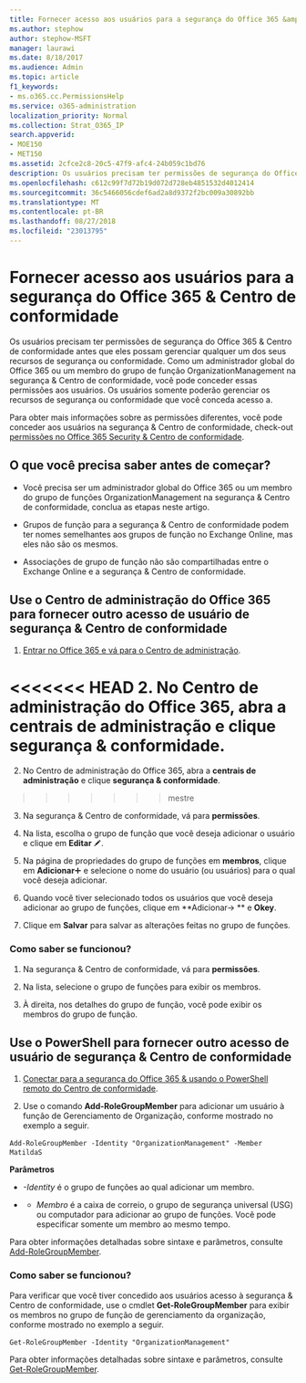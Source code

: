 ```yaml
---
title: Fornecer acesso aos usuários para a segurança do Office 365 &amp; Centro de conformidade
ms.author: stephow
author: stephow-MSFT
manager: laurawi
ms.date: 8/18/2017
ms.audience: Admin
ms.topic: article
f1_keywords:
- ms.o365.cc.PermissionsHelp
ms.service: o365-administration
localization_priority: Normal
ms.collection: Strat_O365_IP
search.appverid:
- MOE150
- MET150
ms.assetid: 2cfce2c8-20c5-47f9-afc4-24b059c1bd76
description: Os usuários precisam ter permissões de segurança do Office 365 &amp; Centro de conformidade antes que eles possam gerenciar qualquer um dos seus recursos de segurança ou conformidade.
ms.openlocfilehash: c612c99f7d72b19d072d728eb4851532d4012414
ms.sourcegitcommit: 36c5466056cdef6ad2a8d9372f2bc009a30892bb
ms.translationtype: MT
ms.contentlocale: pt-BR
ms.lasthandoff: 08/27/2018
ms.locfileid: "23013795"
---
```

# <a name="give-users-access-to-the-office-365-security-amp-compliance-center"></a>Fornecer acesso aos usuários para a segurança do Office 365 &amp; Centro de conformidade

Os usuários precisam ter permissões de segurança do Office 365 &amp; Centro de conformidade antes que eles possam gerenciar qualquer um dos seus recursos de segurança ou conformidade. Como um administrador global do Office 365 ou um membro do grupo de função OrganizationManagement na segurança &amp; Centro de conformidade, você pode conceder essas permissões aos usuários. Os usuários somente poderão gerenciar os recursos de segurança ou conformidade que você conceda acesso a. 
  
Para obter mais informações sobre as permissões diferentes, você pode conceder aos usuários na segurança &amp; Centro de conformidade, check-out [permissões no Office 365 Security &amp; Centro de conformidade](permissions-in-the-security-and-compliance-center.md).
  
## <a name="what-do-you-need-to-know-before-you-begin"></a>O que você precisa saber antes de começar?

- Você precisa ser um administrador global do Office 365 ou um membro do grupo de funções OrganizationManagement na segurança &amp; Centro de conformidade, conclua as etapas neste artigo.
    
- Grupos de função para a segurança &amp; Centro de conformidade podem ter nomes semelhantes aos grupos de função no Exchange Online, mas eles não são os mesmos. 
    
- Associações de grupo de função não são compartilhadas entre o Exchange Online e a segurança &amp; Centro de conformidade.
    
## <a name="use-the-office-365-admin-center-to-give-another-user-access-to-the-security-amp-compliance-center"></a>Use o Centro de administração do Office 365 para fornecer outro acesso de usuário de segurança &amp; Centro de conformidade

1. [Entrar no Office 365 e vá para o Centro de administração](https://go.microsoft.com/fwlink/p/?LinkId=525275).
    
<<<<<<< HEAD
2. No Centro de administração do Office 365, abra a **centrais de administração** e clique **segurança &amp; conformidade**. 
=======
2. No Centro de administração do Office 365, abra a **centrais de administração** e clique **segurança &amp; conformidade**. 
>>>>>>> mestre
    
3. Na segurança &amp; Centro de conformidade, vá para **permissões**.
    
4. Na lista, escolha o grupo de função que você deseja adicionar o usuário e clique em **Editar** ![ícone Editar](media/O365_MDM_CreatePolicy_EditIcon.gif).
    
5. Na página de propriedades do grupo de funções em **membros**, clique em **Adicionar**![ícone Adicionar](media/ITPro-EAC-AddIcon.gif) e selecione o nome do usuário (ou usuários) para o qual você deseja adicionar. 
    
6. Quando você tiver selecionado todos os usuários que você deseja adicionar ao grupo de funções, clique em **Adicionar-\> ** e **Okey**.
    
7. Clique em **Salvar** para salvar as alterações feitas no grupo de funções. 
    
### <a name="how-do-you-know-this-worked"></a>Como saber se funcionou?

1. Na segurança &amp; Centro de conformidade, vá para **permissões**.
    
2. Na lista, selecione o grupo de funções para exibir os membros.
    
3. À direita, nos detalhes do grupo de função, você pode exibir os membros do grupo de função.
    
## <a name="use-powershell-to-give-another-user-access-to-the-security-amp-compliance-center"></a>Use o PowerShell para fornecer outro acesso de usuário de segurança &amp; Centro de conformidade

1. [Conectar para a segurança do Office 365 &amp; usando o PowerShell remoto do Centro de conformidade](https://go.microsoft.com/fwlink/p/?LinkID=627084).
    
2. Use o comando **Add-RoleGroupMember** para adicionar um usuário à função de Gerenciamento de Organização, conforme mostrado no exemplo a seguir. 
    
  ```
  Add-RoleGroupMember -Identity "OrganizationManagement" -Member MatildaS
  
  ```

 **Parâmetros**
  
-  _-Identity_ é o grupo de funções ao qual adicionar um membro. 
    
- - _Membro_ é a caixa de correio, o grupo de segurança universal (USG) ou computador para adicionar ao grupo de funções. Você pode especificar somente um membro ao mesmo tempo. 
    
Para obter informações detalhadas sobre sintaxe e parâmetros, consulte [Add-RoleGroupMember](https://go.microsoft.com/fwlink/p/?LinkId=510859).
  
### <a name="how-do-you-know-this-worked"></a>Como saber se funcionou?

Para verificar que você tiver concedido aos usuários acesso à segurança &amp; Centro de conformidade, use o cmdlet **Get-RoleGroupMember** para exibir os membros no grupo de função de gerenciamento da organização, conforme mostrado no exemplo a seguir. 
  
```
Get-RoleGroupMember -Identity "OrganizationManagement"

```

Para obter informações detalhadas sobre sintaxe e parâmetros, consulte [Get-RoleGroupMember](https://go.microsoft.com/fwlink/p/?LinkId=510860).
  

